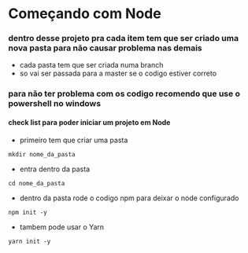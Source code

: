 # Começando com Node

### dentro desse projeto pra cada item tem que ser criado uma nova pasta para não causar problema nas demais
 - cada pasta tem que ser criada numa branch
 - so vai ser passada para a master se o codigo estiver correto

### para não ter problema com os codigo recomendo que use o powershell no windows

#### check list para poder iniciar um projeto em Node
 - primeiro tem que criar uma pasta 
 ```
 mkdir nome_da_pasta
 ```
 
 - entra dentro da pasta
 ```
 cd nome_da_pasta
 ```

- dentro da pasta rode o codigo npm para deixar o node configurado
```
npm init -y
```
- tambem pode usar o Yarn
```
yarn init -y
```

